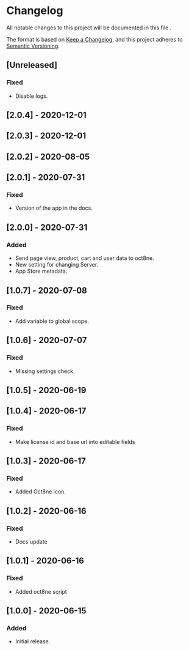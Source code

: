 # Changelog
All notable changes to this project will be documented in this file .

The format is based on [Keep a Changelog](https://keepachangelog.com/en/1.0.0/),
and this project adheres to [Semantic Versioning](https://semver.org/spec/v2.0.0.html).

## [Unreleased]
### Fixed
- Disable logs.

## [2.0.4] - 2020-12-01

## [2.0.3] - 2020-12-01

## [2.0.2] - 2020-08-05

## [2.0.1] - 2020-07-31
### Fixed
- Version of the app in the docs.

## [2.0.0] - 2020-07-31
### Added
- Send page view, product, cart and user data to oct8ne.
- New setting for changing Server.
- App Store metadata.

## [1.0.7] - 2020-07-08

### Fixed

- Add variable to global scope.

## [1.0.6] - 2020-07-07

### Fixed

- Missing settings check.

## [1.0.5] - 2020-06-19

## [1.0.4] - 2020-06-17

### Fixed

- Make license id and base url into editable fields

## [1.0.3] - 2020-06-17

### Fixed

- Added Oct8ne icon.

## [1.0.2] - 2020-06-16

### Fixed

- Docs update

## [1.0.1] - 2020-06-16

### Fixed

- Added oct8ne script

## [1.0.0] - 2020-06-15

### Added

- Initial release.
